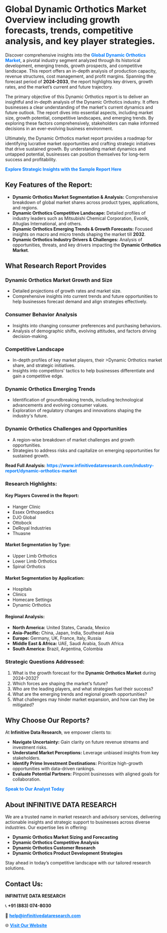 <h1>Global Dynamic Orthotics Market Overview including growth forecasts, trends, competitive analysis, and key player strategies.</h1>
<p>
Discover comprehensive insights into the 
<a href="https://www.infinitivedataresearch.com/industry-report/dynamic-orthotics-market" rel="dofollow" style="color: #007BFF; text-decoration: none;"><strong>Global Dynamic Orthotics Market</strong></a>, a pivotal industry segment analyzed through its historical development, emerging trends, growth prospects, and competitive landscape. This report offers an in-depth analysis of production capacity, revenue structures, cost management, and profit margins. Spanning the forecast period of <strong>2024–2033</strong>, the report highlights key drivers, growth rates, and the market’s current and future trajectory.
</p>
<p>
The primary objective of this Dynamic Orthotics report is to deliver an insightful and in-depth analysis of the Dynamic Orthotics industry. It offers businesses a clear understanding of the market's current dynamics and future outlook. The report dives into essential aspects, including market size, growth potential, competitive landscapes, and emerging trends. By exploring these factors comprehensively, stakeholders can make informed decisions in an ever-evolving business environment.
</p>
<p>
Ultimately, the Dynamic Orthotics market report provides a roadmap for identifying lucrative market opportunities and crafting strategic initiatives that drive sustained growth. By understanding market dynamics and untapped potential, businesses can position themselves for long-term success and profitability.
</p>
<p>
<a href="https://www.infinitivedataresearch.com/request-sample/reportId=107500" style="color: #007BFF; text-decoration: none;"><strong>Explore Strategic Insights with the Sample Report Here</strong></a>
</p>

<h2>Key Features of the Report:</h2>
<ul>
<li><strong>Dynamic Orthotics Market Segmentation & Analysis:</strong> Comprehensive breakdown of global market shares across product types, applications, and regions.</li>
<li><strong>Dynamic Orthotics Competitive Landscape:</strong> Detailed profiles of industry leaders such as Mitsubishi Chemical Corporation, Evonik, Altuglas International, and others.</li>
<li><strong>Dynamic Orthotics Emerging Trends & Growth Forecasts:</strong> Focused insights on macro and micro trends shaping the market till <strong>2032</strong>.</li>
<li><strong>Dynamic Orthotics Industry Drivers & Challenges:</strong> Analysis of opportunities, threats, and key drivers impacting the <strong>Dynamic Orthotics Market</strong>.</li>
</ul>

<h2>What Research Report Provides</h2>
<h3>Dynamic Orthotics Market Growth and Size</h3>
<ul>
<li>Detailed projections of growth rates and market size.</li>
<li>Comprehensive insights into current trends and future opportunities to help businesses forecast demand and align strategies effectively.</li>
</ul>

<h3>Consumer Behavior Analysis</h3>
<ul>
<li>Insights into changing consumer preferences and purchasing behaviors.</li>
<li>Analysis of demographic shifts, evolving attitudes, and factors driving decision-making.</li>
</ul>

<h3>Competitive Landscape</h3>
<ul>
<li>In-depth profiles of key market players, their >Dynamic Orthotics market share, and strategic initiatives.</li>
<li>Insights into competitors' tactics to help businesses differentiate and gain a competitive edge.</li>
</ul>

<h3>Dynamic Orthotics Emerging Trends</h3>
<ul>
<li>Identification of groundbreaking trends, including technological advancements and evolving consumer values.</li>
<li>Exploration of regulatory changes and innovations shaping the industry's future.</li>
</ul>

<h3>Dynamic Orthotics Challenges and Opportunities</h3>
<ul>
<li>A region-wise breakdown of market challenges and growth opportunities.</li>
<li>Strategies to address risks and capitalize on emerging opportunities for sustained growth.</li>
</ul>
<p><strong>Read Full Analysis:</strong> <a href="https://www.infinitivedataresearch.com/industry-report/dynamic-orthotics-market" rel="dofollow" style="color: #007BFF; text-decoration: none;"><strong>https://www.infinitivedataresearch.com/industry-report/dynamic-orthotics-market</strong></a></p>
<h3>Research Highlights:</h3>
<h4>Key Players Covered in the Report:</h4>
<ul><li>Hanger Clinic</li><li>Essex Orthopaedics</li><li>DJO Global</li><li>Ottobock</li><li>DeRoyal Industries</li><li>Thuasne</li></ul>
<h4>Market Segmentation by Type:</h4>
<ul><li>Upper Limb Orthotics</li><li>Lower Limb Orthotics</li><li>Spinal Orthotics</li></ul>
<h4>Market Segmentation by Application:</h4>
<ul><li>Hospitals</li><li>Clinics</li><li>Homecare Settings</li><li>Dynamic Orthotics</li></ul>

<h4>Regional Analysis:</h4>
<ul>
<li><strong>North America:</strong> United States, Canada, Mexico</li>
<li><strong>Asia-Pacific:</strong> China, Japan, India, Southeast Asia</li>
<li><strong>Europe:</strong> Germany, UK, France, Italy, Russia</li>
<li><strong>Middle East & Africa:</strong> UAE, Saudi Arabia, South Africa</li>
<li><strong>South America:</strong> Brazil, Argentina, Colombia</li>
</ul>

<h3>Strategic Questions Addressed:</h3>
<ol>
<li>What is the growth forecast for the <strong>Dynamic Orthotics Market</strong> during 2024–2032?</li>
<li>Which forces are shaping the market's future?</li>
<li>Who are the leading players, and what strategies fuel their success?</li>
<li>What are the emerging trends and regional growth opportunities?</li>
<li>What challenges may hinder market expansion, and how can they be mitigated?</li>
</ol>

<h2>Why Choose Our Reports?</h2>
<p>At <strong>Infinitive Data Research</strong>, we empower clients to:</p>
<ul>
<li><strong>Navigate Uncertainty:</strong> Gain clarity on future revenue streams and investment risks.</li>
<li><strong>Understand Market Perceptions:</strong> Leverage unbiased insights from key stakeholders.</li>
<li><strong>Identify Prime Investment Destinations:</strong> Prioritize high-growth opportunities with data-driven rankings.</li>
<li><strong>Evaluate Potential Partners:</strong> Pinpoint businesses with aligned goals for collaboration.</li>
</ul>
<p><a href="https://www.infinitivedataresearch.com/industry-report/dynamic-orthotics-market" rel="dofollow" style="color: #007BFF; text-decoration: none;"><strong>Speak to Our Analyst Today</strong></a></p>

<h2>About INFINITIVE DATA RESEARCH</h2>
<p>We are a trusted name in market research and advisory services, delivering actionable insights and strategic support to businesses across diverse industries. Our expertise lies in offering:</p>
<ul>
<li><strong>Dynamic Orthotics Market Sizing and Forecasting</strong></li>
<li><strong>Dynamic Orthotics Competitive Analysis</strong></li>
<li><strong>Dynamic Orthotics Customer Research</strong></li>
<li><strong>Dynamic Orthotics Product Development Strategies</strong></li>
</ul>
<p>Stay ahead in today’s competitive landscape with our tailored research solutions.</p>

<h2>Contact Us:</h2>
<p><strong>INFINITIVE DATA RESEARCH</strong></p>
<p>📞 <strong>+91 (883) 074-8030</strong></p>
<p>📧 <strong><a href="mailto:help@infinitivedataresearch.com" style="color: #007BFF;">help@infinitivedataresearch.com</a></strong></p>
<p>🌐 <strong><a href="https://www.infinitivedataresearch.com" rel="dofollow" style="color: #007BFF;">Visit Our Website</a></strong></p>